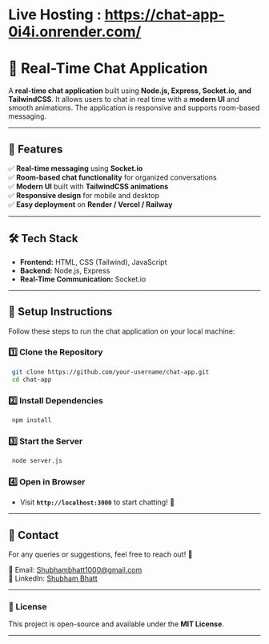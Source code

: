 # Live Hosting : https://chat-app-0i4i.onrender.com/
# 💬 Real-Time Chat Application

A **real-time chat application** built using **Node.js, Express, Socket.io, and TailwindCSS**. It allows users to chat in real time with a **modern UI** and smooth animations. The application is responsive and supports room-based messaging.

---

## 🚀 Features

✅ **Real-time messaging** using **Socket.io**  
✅ **Room-based chat functionality** for organized conversations  
✅ **Modern UI** built with **TailwindCSS animations**  
✅ **Responsive design** for mobile and desktop  
✅ **Easy deployment** on **Render / Vercel / Railway**  

---

## 🛠 Tech Stack

- **Frontend:** HTML, CSS (Tailwind), JavaScript  
- **Backend:** Node.js, Express  
- **Real-Time Communication:** Socket.io  

---

## 📌 Setup Instructions

Follow these steps to run the chat application on your local machine:

### **1️⃣ Clone the Repository**
```sh
 git clone https://github.com/your-username/chat-app.git
 cd chat-app
```

### **2️⃣ Install Dependencies**
```sh
 npm install
```

### **3️⃣ Start the Server**
```sh
 node server.js
```

### **4️⃣ Open in Browser**
- Visit **`http://localhost:3000`** to start chatting! 🎉  

---


## 📩 Contact
For any queries or suggestions, feel free to reach out! 🚀

📧 Email: [Shubhambhatt1000@gmail.com](mailto:Shubhambhatt1000@gmail.com)  
🔗 LinkedIn: [Shubham Bhatt](https://www.linkedin.com/in/codingshubham)  

---

### 📜 License
This project is open-source and available under the **MIT License**.

---
